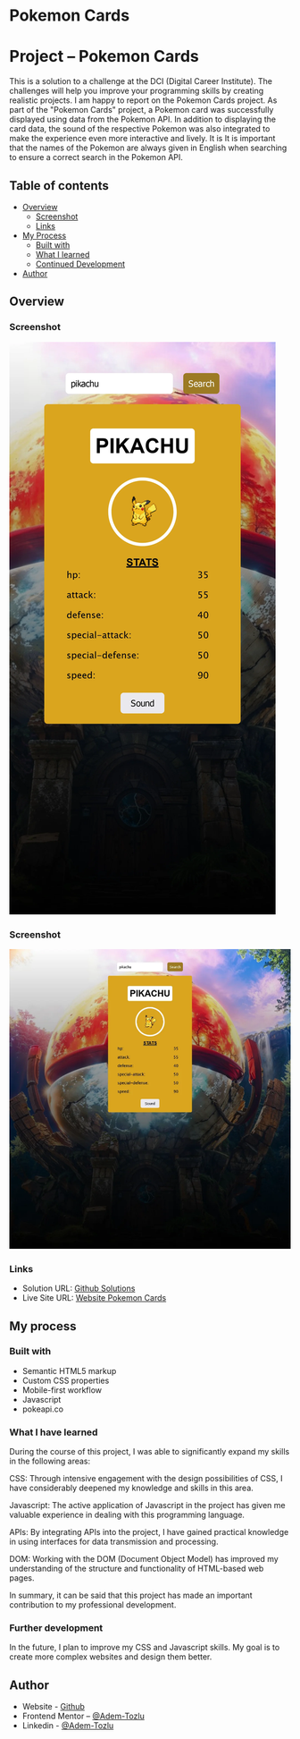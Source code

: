 

# Pokemon Cards

# Project – Pokemon Cards


This is a solution to a challenge at the DCI (Digital Career Institute). The challenges will help you improve your programming skills by creating realistic projects. I am happy to report on the Pokemon Cards project. As part of the "Pokemon Cards" project, a Pokemon card was successfully displayed using data from the Pokemon API. In addition to displaying the card data, the sound of the respective Pokemon was also integrated to make the experience even more interactive and lively. It is It is important that the names of the Pokemon are always given in English when searching to ensure a correct search in the Pokemon API.





## Table of contents

- [Overview](#Overview)
  - [Screenshot](#screenshot)
  - [Links](#links)
- [My Process](#my-process)
  - [Built with](#built-with)
  - [What I learned](#what-i-learned)
  - [Continued Development](#continued-development)
- [Author](#Author)



## Overview

### Screenshot

![Screenshot](images/mobile_pokemon.webp)


### Screenshot
![Screenshot](images/screenshot_Pokemon.webp)

### Links

- Solution URL: [Github Solutions](https://github.com/Adem-Tozlu/Pokemon-Cards)
- Live Site URL: [Website Pokemon Cards](https://pokemon-cards-delta.vercel.app/)

## My process

### Built with

- Semantic HTML5 markup
- Custom CSS properties
- Mobile-first workflow
- Javascript
- pokeapi.co


### What I have learned


During the course of this project, I was able to significantly expand my skills in the following areas:

  CSS: Through intensive engagement with the design possibilities of CSS, I have considerably deepened my knowledge and skills in this area.

  Javascript: The active application of Javascript in the project has given me valuable experience in dealing with this programming language.

  APIs: By integrating APIs into the project, I have gained practical knowledge in using interfaces for data transmission and processing.

   DOM: Working with the DOM (Document Object Model) has improved my understanding of the structure and functionality of HTML-based web pages.

In summary, it can be said that this project has made an important contribution to my professional development.


### Further development

In the future, I plan to improve my CSS and Javascript skills. My goal is to create more complex websites and design them better.




## Author

- Website - [Github](https://github.com/Adem-Tozlu)
- Frontend Mentor – [@Adem-Tozlu](https://www.frontendmentor.io/profile/Adem-Tozlu)
- Linkedin - [@Adem-Tozlu](https://www.linkedin.com/in/adem-tozlu)
